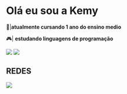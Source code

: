 # Olá eu sou a Kemy

📖|**atualmente cursando 1 ano do ensino medio**

🎮| **estudando linguagens de programação**

<img src="https://img.shields.io/badge/JavaScript-F7DF1E?style=for-the-badge&logo=javascript&logoColor=black" target="_blank"></a>
 <a href="https://scratch.mit.edu/users/k3my/" target="_blank"><img src="https://img.shields.io/badge/Scratch-4D97FF?style=for-the-badge&logo=Scratch&logoColor=white" target="_blank"></a>

## REDES

<a href="https://www.instagram.com/kemy_cwb/" target="_blank"><img src="https://img.shields.io/badge/Instagram-E4405F?style=for-the-badge&logo=instagram&logoColor=white" target="_blank"></a>


